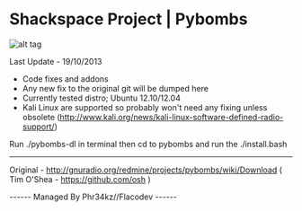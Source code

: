
Shackspace Project | Pybombs
=================================

![alt tag](http://i.imgur.com/blQndbj.jpg)

Last Update - 19/10/2013

- Code fixes and addons
- Any new fix to the original git will be dumped here
- Currently tested distro; Ubuntu 12.10/12.04
- Kali Linux are supported so probably won't need any fixing unless obsolete 
(http://www.kali.org/news/kali-linux-software-defined-radio-support/)

Run ./pybombs-dl in terminal then cd to pybombs and run the ./install.bash

-----

Original - http://gnuradio.org/redmine/projects/pybombs/wiki/Download ( Tim O'Shea - https://github.com/osh )




------ Managed By Phr34kz//Flacodev ------
